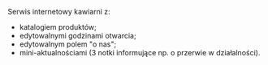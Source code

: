 Serwis internetowy kawiarni z:
- katalogiem produktów;
- edytowalnymi godzinami otwarcia;
- edytowalnym polem "o nas";
- mini-aktualnościami (3 notki informujące np. o przerwie w działalności).